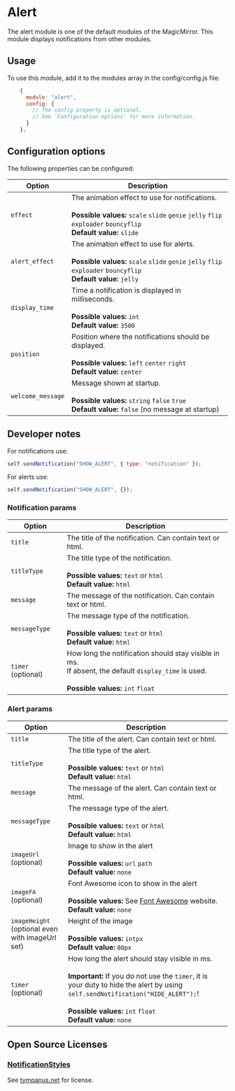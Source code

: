# Alert

The alert module is one of the default modules of the MagicMirror. This module
displays notifications from other modules.

## Usage

To use this module, add it to the modules array in the config/config.js file:

```js
    {
      module: "alert",
      config: {
        // The config property is optional.
        // See 'Configuration options' for more information.
      }
    },
```

## Configuration options

The following properties can be configured:

| Option            | Description                                                                                                                                                                  |
| ----------------- | ---------------------------------------------------------------------------------------------------------------------------------------------------------------------------- |
| `effect`          | The animation effect to use for notifications. <br><br> **Possible values:** `scale` `slide` `genie` `jelly` `flip` `exploader` `bouncyflip` <br> **Default value:** `slide` |
| `alert_effect`    | The animation effect to use for alerts. <br><br> **Possible values:** `scale` `slide` `genie` `jelly` `flip` `exploader` `bouncyflip` <br> **Default value:** `jelly`        |
| `display_time`    | Time a notification is displayed in milliseconds. <br><br> **Possible values:** `int` <br> **Default value:** `3500`                                                         |
| `position`        | Position where the notifications should be displayed. <br><br> **Possible values:** `left` `center` `right` <br> **Default value:** `center`                                 |
| `welcome_message` | Message shown at startup. <br><br> **Possible values:** `string` `false` `true` <br> **Default value:** `false` (no message at startup)                                      |

## Developer notes

For notifications use:

```js
self.sendNotification("SHOW_ALERT", { type: "notification" });
```

For alerts use:

```js
self.sendNotification("SHOW_ALERT", {});
```

### Notification params

| Option             | Description                                                                                                                                          |
| ------------------ | ---------------------------------------------------------------------------------------------------------------------------------------------------- |
| `title`            | The title of the notification. Can contain text or html.                                                                                             |
| `titleType`        | The title type of the notification. <br><br> **Possible values:** `text` or `html` <br> **Default value:** `html`                                    |
| `message`          | The message of the notification. Can contain text or html.                                                                                           |
| `messageType`      | The message type of the notification. <br><br> **Possible values:** `text` or `html` <br> **Default value:** `html`                                  |
| `timer` (optional) | How long the notification should stay visible in ms. <br> If absent, the default `display_time` is used. <br><br> **Possible values:** `int` `float` |

### Alert params

| Option                                          | Description                                                                                                                                                                                                                                                       |
| ----------------------------------------------- | ----------------------------------------------------------------------------------------------------------------------------------------------------------------------------------------------------------------------------------------------------------------- |
| `title`                                         | The title of the alert. Can contain text or html.                                                                                                                                                                                                                 |
| `titleType`                                     | The title type of the alert. <br><br> **Possible values:** `text` or `html` <br> **Default value:** `html`                                                                                                                                                        |
| `message`                                       | The message of the alert. Can contain text or html.                                                                                                                                                                                                               |
| `messageType`                                   | The message type of the alert. <br><br> **Possible values:** `text` or `html` <br> **Default value:** `html`                                                                                                                                                      |
| `imageUrl` (optional)                           | Image to show in the alert <br><br> **Possible values:** `url` `path` <br> **Default value:** `none`                                                                                                                                                              |
| `imageFA` (optional)                            | Font Awesome icon to show in the alert <br><br> **Possible values:** See [Font Awesome](https://fontawesome.com/v5.15/icons?m=free) website. <br> **Default value:** `none`                                                                                       |
| `imageHeight` (optional even with imageUrl set) | Height of the image <br><br> **Possible values:** `intpx` <br> **Default value:** `80px`                                                                                                                                                                          |
| `timer` (optional)                              | How long the alert should stay visible in ms. <br><br> **Important:** If you do not use the `timer`, it is your duty to hide the alert by using `self.sendNotification("HIDE_ALERT");`! <br><br>**Possible values:** `int` `float` <br> **Default value:** `none` |

## Open Source Licenses

### [NotificationStyles](https://github.com/codrops/NotificationStyles)

See [tympanus.net](https://tympanus.net/codrops/licensing/) for license.

